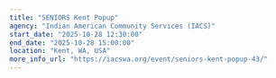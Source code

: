 ```yaml
---
title: "SENIORS Kent Popup"
agency: "Indian American Community Services (IACS)"
start_date: "2025-10-28 12:30:00"
end_date: "2025-10-28 15:00:00"
location: "Kent, WA, USA"
more_info_url: "https://iacswa.org/event/seniors-kent-popup-43/"
---
```


